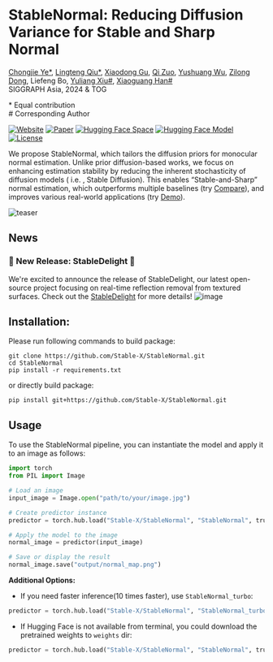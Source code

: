 # **StableNormal: Reducing Diffusion Variance for Stable and Sharp Normal**<br>
[Chongjie Ye*](https://github.com/hugoycj), [Lingteng Qiu*](https://lingtengqiu.github.io/), [Xiaodong Gu](https://github.com/gxd1994), [Qi Zuo](https://github.com/hitsz-zuoqi), [Yushuang Wu](https://scholar.google.com/citations?hl=zh-TW&user=x5gpN0sAAAAJ), [Zilong Dong](https://scholar.google.com/citations?user=GHOQKCwAAAAJ), Liefeng Bo, [Yuliang Xiu#](https://xiuyuliang.cn/), [Xiaoguang Han#](https://gaplab.cuhk.edu.cn/)<br>
SIGGRAPH Asia, 2024 & TOG<br>

\* Equal contribution<br>
\# Corresponding Author

[![Website](https://raw.githubusercontent.com/prs-eth/Marigold/main/doc/badges/badge-website.svg)](https://stable-x.github.io/StableNormal)
[![Paper](https://img.shields.io/badge/arXiv-PDF-b31b1b)](https://arxiv.org/abs/2406.16864)
[![Hugging Face Space](https://img.shields.io/badge/🤗%20Hugging%20Face%20-Space-yellow)](https://huggingface.co/spaces/Stable-X/StableNormal)
[![Hugging Face Model](https://img.shields.io/badge/🤗%20Hugging%20Face%20-Model-green)](https://huggingface.co/Stable-X/stable-normal-v0-1)
[![License](https://img.shields.io/badge/License-Apache--2.0-929292)](https://www.apache.org/licenses/LICENSE-2.0)

We propose StableNormal, which tailors the diffusion priors for monocular normal estimation. Unlike prior diffusion-based works, we focus on enhancing estimation stability by reducing the inherent stochasticity of diffusion models ( i.e. , Stable Diffusion). This enables “Stable-and-Sharp” normal estimation, which outperforms multiple baselines (try [Compare](https://huggingface.co/spaces/Stable-X/normal-estimation-arena)), and improves various real-world applications (try [Demo](https://huggingface.co/spaces/Stable-X/StableNormal)). 

![teaser](doc/StableNormal-Teaser.jpg)

## News
### 🎉 New Release: StableDelight 🎉
We're excited to announce the release of StableDelight, our latest open-source project focusing on real-time reflection removal from textured surfaces. Check out the [StableDelight](https://github.com/Stable-X/StableDelight) for more details!
![image](https://github.com/user-attachments/assets/fb138d2a-3fb4-4b86-ba51-3a60b91c8caf)

## Installation:

Please run following commands to build package:
```
git clone https://github.com/Stable-X/StableNormal.git
cd StableNormal
pip install -r requirements.txt
```
or directly build package:
```
pip install git+https://github.com/Stable-X/StableNormal.git
```

## Usage
To use the StableNormal pipeline, you can instantiate the model and apply it to an image as follows:

```python
import torch
from PIL import Image

# Load an image
input_image = Image.open("path/to/your/image.jpg")

# Create predictor instance
predictor = torch.hub.load("Stable-X/StableNormal", "StableNormal", trust_repo=True)

# Apply the model to the image
normal_image = predictor(input_image)

# Save or display the result
normal_image.save("output/normal_map.png")
```

**Additional Options:**

- If you need faster inference(10 times faster), use `StableNormal_turbo`:

```python
predictor = torch.hub.load("Stable-X/StableNormal", "StableNormal_turbo", trust_repo=True)
```

- If Hugging Face is not available from terminal, you could download the pretrained weights to `weights` dir:

```python
predictor = torch.hub.load("Stable-X/StableNormal", "StableNormal", trust_repo=True, local_cache_dir='./weights')
```
